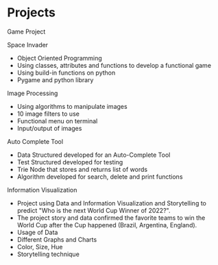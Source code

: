 # Projects

Game Project

Space Invader
  - Object Oriented Programming
  - Using classes, attributes and functions to develop a functional game
  - Using build-in functions on python
  - Pygame and python library
  
Image Processing
  - Using algorithms to manipulate images
  - 10 image filters to use
  - Functional menu on terminal
  - Input/output of images

Auto Complete Tool
  - Data Structured developed for an Auto-Complete Tool
  - Test Structured developed for testing
  - Trie Node that stores and returns list of words
  - Algorithm developed for search, delete and print functions
  
Information Visualization
  - Project using Data and Information Visualization and Storytelling to predict "Who is the next World Cup Winner of 2022?". 
  - The project story and data confirmed the favorite teams to win the World Cup after the Cup happened (Brazil, Argentina, England).
  - Usage of Data
  - Different Graphs and Charts
  - Color, Size, Hue
  - Storytelling technique
